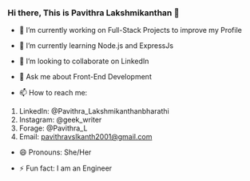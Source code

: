 ### Hi there, This is Pavithra Lakshmikanthan 👋



- 🔭 I’m currently working on Full-Stack Projects to improve my Profile 

- 🌱 I’m currently learning Node.js and ExpressJs

- 👯 I’m looking to collaborate on LinkedIn

- 💬 Ask me about Front-End Development

- 📫 How to reach me: 
1. LinkedIn: @Pavithra_Lakshmikanthanbharathi 
2. Instagram: @geek_writer 
3. Forage: @Pavithra_L 
4. Email: pavithravslkanth2001@gmail.com



- 😄 Pronouns: She/Her

- ⚡ Fun fact: I am an Engineer

